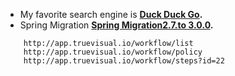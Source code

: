 - My favorite search engine is **[Duck Duck Go](https://duckduckgo.com "The best search engine for privacy").**
- Spring Migration **[Spring Migration2.7.to 3.0.0](https://github.com/spring-projects/spring-boot/wiki/Spring-Boot-3.0-Migration-Guide "Spring Boot 3.0 Migration Guide").**


```url
    http://app.truevisual.io/workflow/list
    http://app.truevisual.io/workflow/policy
    http://app.truevisual.io/workflow/steps?id=22
```

